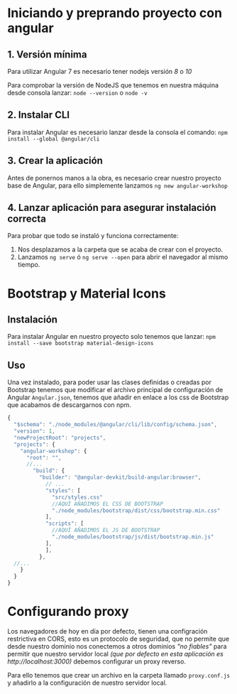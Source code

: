 # Iniciando y preprando proyecto con angular

## 1. Versión mínima
Para utilizar Angular 7 es necesario tener nodejs versión *8* o *10* 

Para comprobar la versión de NodeJS que tenemos en nuestra máquina desde consola lanzar: `node --version` o `node -v`

## 2. Instalar CLI

Para instalar Angular es necesario lanzar desde la consola el comando: 
`npm install --global @angular/cli`

## 3. Crear la aplicación
Antes de ponernos manos a la obra, es necesario crear nuestro proyecto base de Angular, para ello simplemente lanzamos `ng new angular-workshop`

## 4. Lanzar aplicación para asegurar instalación correcta
Para probar que todo se instaló y funciona correctamente:
1. Nos desplazamos a la carpeta que se acaba de crear con el proyecto.
2. Lanzamos `ng serve` ó `ng serve --open` para abrir el navegador al mismo tiempo.


# Bootstrap y Material Icons

## Instalación
Para instalar Angular en nuestro proyecto solo tenemos que lanzar: `npm install --save bootstrap material-design-icons`

## Uso
Una vez instalado, para poder usar las clases definidas o creadas por Bootstrap tenemos que modificar el archivo principal de configuración de Angular `Angular.json`, tenemos que añadir en enlace a los css de Bootstrap que acabamos de descargarnos con npm.

```javascript
{
  "$schema": "./node_modules/@angular/cli/lib/config/schema.json",
  "version": 1,
  "newProjectRoot": "projects",
  "projects": {
    "angular-workshop": {
      "root": "",
      //...
        "build": {
          "builder": "@angular-devkit/build-angular:browser",
            // ...
            "styles": [
              "src/styles.css"
              //AQUÍ AÑADIMOS EL CSS DE BOOTSTRAP
              "./node_modules/bootstrap/dist/css/bootstrap.min.css"
            ],
            "scripts": [
              //AQUÍ AÑADIMOS EL JS DE BOOTSTRAP
              "./node_modules/bootstrap/js/dist/bootstrap.min.js"
            ],
            ],
          },
  //...
    }
  }
}

```

# Configurando proxy
Los navegadores de hoy en día por defecto, tienen una configración restrictiva en CORS, esto es un protocolo de seguridad, que no permite que desde nuestro dominio nos conectemos a otros dominios _"no fiables"_ para permitir que nuestro servidor local *(que por defecto en esta aplicación es http://localhost:3000)* debemos configurar un proxy reverso.

Para ello tenemos que crear un archivo en la carpeta llamado `proxy.conf.js` y añadirlo a la configuración de nuestro servidor local.


